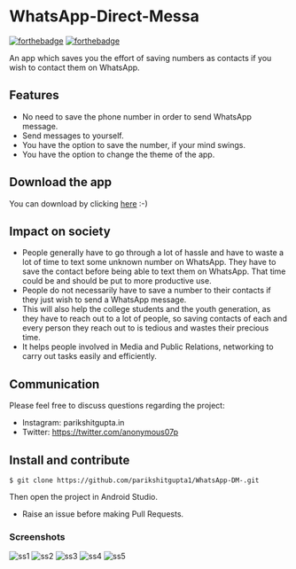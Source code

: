 # WhatsApp-Direct-Messa

[![forthebadge](https://forthebadge.com/images/badges/built-for-android.svg)](http://forthebadge.com)
[![forthebadge](https://forthebadge.com/images/badges/made-with-java.svg)](http://forthebadge.com)

An app which saves you the effort of saving numbers as contacts if you wish to contact them on WhatsApp.

## Features
* No need to save the phone number in order to send WhatsApp message.
* Send messages to yourself.
* You have the option to save the number, if your mind swings.
* You have the option to change the theme of the app.

## Download the app

You can download by clicking [here](https://github.com/parikshitgupta1/WhatsApp-DM-/raw/master/apk/WhatsApp_Direct_Message.apk) :-)

## Impact on society

* People generally have to go through a lot of hassle and have to waste a lot of time to text some unknown number on WhatsApp. They have to save the contact before being able to text them on WhatsApp. That time could be and should be put to more productive use.
* People do not necessarily have to save a number to their contacts if they just wish to send a WhatsApp message.
* This will also help the college students and the youth generation, as they have to reach out to a lot of people, so saving contacts of each and every person they reach out to is tedious and wastes their precious time.
* It helps people involved in Media and Public Relations, networking to carry out tasks easily and efficiently.

## Communication

Please feel free to discuss questions regarding the project:

* Instagram: parikshitgupta.in
* Twitter: https://twitter.com/anonymous07p


## Install and contribute
```Open Git BASH on Windows or Terminal in Linux/MacOS and enter the following: 
$ git clone https://github.com/parikshitgupta1/WhatsApp-DM-.git
```
Then open the project in Android Studio.

* Raise an issue before making Pull Requests.

### Screenshots
![ss1](https://user-images.githubusercontent.com/43731599/50738265-fb2aef00-11f7-11e9-985f-5df9361d6af9.png)
![ss2](https://user-images.githubusercontent.com/43731599/50738266-fc5c1c00-11f7-11e9-82ba-6a968f073c3a.png)
![ss3](https://user-images.githubusercontent.com/43731599/50738274-09790b00-11f8-11e9-8046-9298f8d78d3c.png)
![ss4](https://user-images.githubusercontent.com/43731599/50738277-1695fa00-11f8-11e9-85f8-95861fba519a.png)
![ss5](https://user-images.githubusercontent.com/43731599/50738279-201f6200-11f8-11e9-959a-2084ff5404e5.png)
